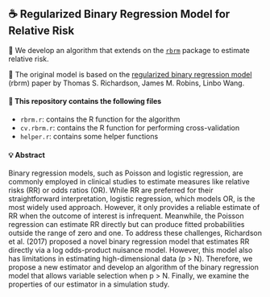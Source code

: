 
## ☕ Regularized Binary Regression Model for Relative Risk

🎯 We develop an algorithm that extends on the
[`rbrm`](https://github.com/mclements/brm) package to estimate relative
risk.

📖 The original model is based on the [regularized binary regression
model](https://arxiv.org/abs/1510.02430) (rbrm) paper by Thomas S.
Richardson, James M. Robins, Linbo Wang.

#### 📂 This repository contains the following files

- `rbrm.r`: contains the R function for the algorithm
- `cv.rbrm.r`: contains the R function for performing cross-validation
- `helper.r`: contains some helper functions

#### 💡 Abstract

Binary regression models, such as Poisson and logistic regression, are
commonly employed in clinical studies to estimate measures like relative
risks (RR) or odds ratios (OR). While RR are preferred for their
straightforward interpretation, logistic regression, which models OR, is
the most widely used approach. However, it only provides a reliable
estimate of RR when the outcome of interest is infrequent. Meanwhile,
the Poisson regression can estimate RR directly but can produce fitted
probabilities outside the range of zero and one. To address these
challenges, Richardson et al. (2017) proposed a novel binary regression
model that estimates RR directly via a log odds-product nuisance model.
However, this model also has limitations in estimating high-dimensional
data (p \> N). Therefore, we propose a new estimator and develop an
algorithm of the binary regression model that allows variable selection
when p \> N. Finally, we examine the properties of our estimator in a
simulation study.
